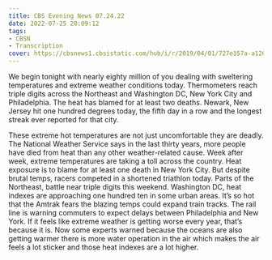 ```yaml
---
title: CBS Evening News 07.24.22
date: 2022-07-25 20:09:12
tags:
- CBSN
- Transcription
cover: https://cbsnews1.cbsistatic.com/hub/i/r/2019/04/01/727e357a-a126-4138-a2c5-4d3222669d57/thumbnail/640x360/3ff2761028dc5c65cc4f07acd54bcd5c/cbsn2-logo-1920x1080.jpg
---
```

We begin tonight with nearly eighty million of you dealing with sweltering temperatures and extreme weather conditions today. Thermometers reach triple digits across the Northeast and Washington DC, New York City and Philadelphia. The heat has blamed for at least two deaths. Newark, New Jersey hit one hundred degrees today, the fifth day in a row and the longest streak ever reported for that city. 

These extreme hot temperatures are not just uncomfortable they are deadly. The National Weather Service says in the last thirty years, more people have died from heat than any other weather-related cause. Week after week, extreme temperatures are taking a toll across the country. Heat exposure is to blame for at least one death in New York City. But despite brutal temps, racers competed in a shortened triathlon today. Parts of the Northeast, battle near triple digits this weekend. Washington DC, heat indexes are approaching one hundred ten in some urban areas. It’s so hot that the Amtrak fears the blazing temps could expand train tracks. The rail line is warning commuters to expect delays between Philadelphia and New York. If it feels like extreme weather is getting worse every year, that’s because it is. Now some experts warned because the oceans are also getting warmer there is more water operation in the air which makes the air feels a lot sticker and those heat indexes are a lot higher. 
